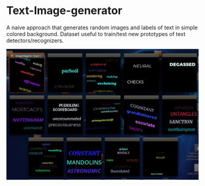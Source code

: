 # Text-Image-generator

A naive approach that generates random images and labels of text in simple colored background.
Dataset useful to train/test new prototypes of text detectors/recognizers. 


![Samples](https://github.com/morawi/Text-Image-generator/blob/master/readme/txtGan.png)



